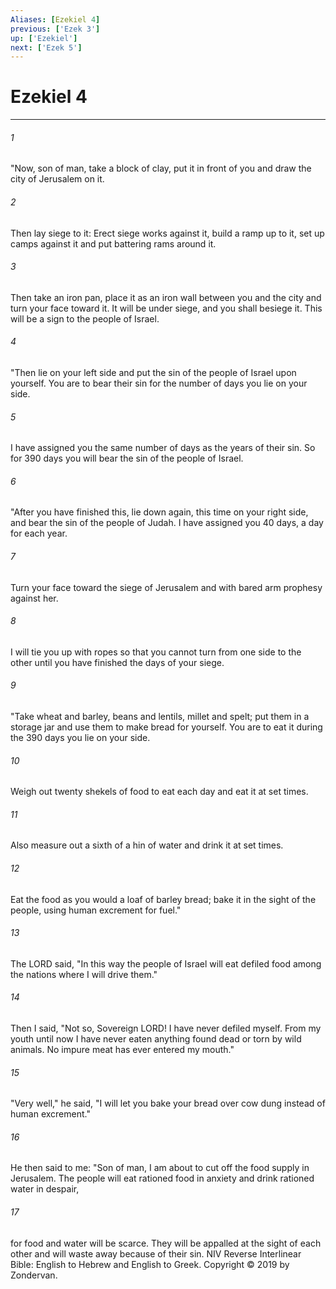 ```yaml
---
Aliases: [Ezekiel 4]
previous: ['Ezek 3']
up: ['Ezekiel']
next: ['Ezek 5']
---
```

# Ezekiel 4

***


###### 1 
"Now, son of man, take a block of clay, put it in front of you and draw the city of Jerusalem on it. 

###### 2 
Then lay siege to it: Erect siege works against it, build a ramp up to it, set up camps against it and put battering rams around it. 

###### 3 
Then take an iron pan, place it as an iron wall between you and the city and turn your face toward it. It will be under siege, and you shall besiege it. This will be a sign to the people of Israel. 

###### 4 
"Then lie on your left side and put the sin of the people of Israel upon yourself. You are to bear their sin for the number of days you lie on your side. 

###### 5 
I have assigned you the same number of days as the years of their sin. So for 390 days you will bear the sin of the people of Israel. 

###### 6 
"After you have finished this, lie down again, this time on your right side, and bear the sin of the people of Judah. I have assigned you 40 days, a day for each year. 

###### 7 
Turn your face toward the siege of Jerusalem and with bared arm prophesy against her. 

###### 8 
I will tie you up with ropes so that you cannot turn from one side to the other until you have finished the days of your siege. 

###### 9 
"Take wheat and barley, beans and lentils, millet and spelt; put them in a storage jar and use them to make bread for yourself. You are to eat it during the 390 days you lie on your side. 

###### 10 
Weigh out twenty shekels of food to eat each day and eat it at set times. 

###### 11 
Also measure out a sixth of a hin of water and drink it at set times. 

###### 12 
Eat the food as you would a loaf of barley bread; bake it in the sight of the people, using human excrement for fuel." 

###### 13 
The LORD said, "In this way the people of Israel will eat defiled food among the nations where I will drive them." 

###### 14 
Then I said, "Not so, Sovereign LORD! I have never defiled myself. From my youth until now I have never eaten anything found dead or torn by wild animals. No impure meat has ever entered my mouth." 

###### 15 
"Very well," he said, "I will let you bake your bread over cow dung instead of human excrement." 

###### 16 
He then said to me: "Son of man, I am about to cut off the food supply in Jerusalem. The people will eat rationed food in anxiety and drink rationed water in despair, 

###### 17 
for food and water will be scarce. They will be appalled at the sight of each other and will waste away because of their sin. NIV Reverse Interlinear Bible: English to Hebrew and English to Greek. Copyright © 2019 by Zondervan.
